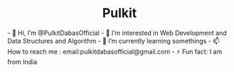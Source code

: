 <h1 align = "center">Pulkit</h1>
- 👋 Hi, I’m @PulkitDabasOfficial
- 👀 I’m interested in Web Development and Data Structures and Algorithm
- 🌱 I’m currently learning somethings
- 📫 How to reach me : email:pulkitdabasofficial@gmail.com
- ⚡ Fun fact: I am from India

<!---
PulkitDabasOfficial/PulkitDabasOfficial is a ✨ special ✨ repository because its `README.md` (this file) appears on your GitHub profile.
You can click the Preview link to take a look at your changes.
--->
